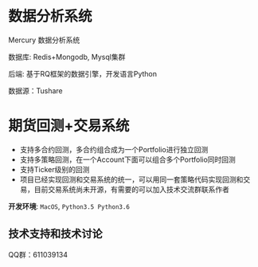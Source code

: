 # 数据分析系统

Mercury 数据分析系统 

数据库: Redis+Mongodb, Mysql集群

后端: 基于RQ框架的数据引擎，开发语言Python

数据源：Tushare

# 期货回测+交易系统

* 支持多合约回测，多合约组合成为一个Portfolio进行独立回测
* 支持多策略回测，在一个Account下面可以组合多个Portfolio同时回测
* 支持Ticker级别的回测
* 项目已经实现回测和交易系统的统一，可以用同一套策略代码实现回测和交易，目前交易系统尚未开源，有需要的可以加入技术交流群联系作者

**开发环境**: `MacOS`, `Python3.5 Python3.6`

## 技术支持和技术讨论
QQ群：611039134
